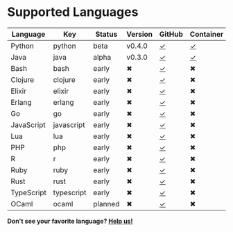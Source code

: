 
# Supported Languages

| Language    | Key        | Status | Version | GitHub    | Container | Annotations |
|-------------|------------|--------|---------|-----------|-----------|-------------|
| Python      | python     | beta   | v0.4.0  |[✓](https://github.com/bblfsh/python-driver) | [✓](https://hub.docker.com/r/bblfsh/python-driver/) | [✓](https://github.com/bblfsh/python-driver/blob/master/ANNOTATION.md) |
| Java        | java       | alpha  | v0.3.0  |[✓](https://github.com/bblfsh/java-driver) | [✓](https://hub.docker.com/r/bblfsh/java-driver/) | [✓](https://github.com/bblfsh/java-driver/blob/master/ANNOTATION.md) |
| Bash        | bash       | early  | ✖       | [✓](https://github.com/bblfsh/bash-driver) | ✖ | ✖ |
| Clojure     | clojure    | early  | ✖       | [✓](https://github.com/bblfsh/clojure-driver) | ✖ | ✖ |
| Elixir      | elixir     | early  | ✖       | [✓](https://github.com/bblfsh/elixir-driver) | ✖ | ✖ |
| Erlang      | erlang     | early  | ✖       | [✓](https://github.com/bblfsh/erlang-driver) | ✖ | ✖ |
| Go          | go         | early  | ✖       | [✓](https://github.com/bblfsh/go-driver) | ✖ | ✖ |
| JavaScript  | javascript | early  | ✖       | [✓](https://github.com/bblfsh/javascript-driver) | ✖ | ✖ |
| Lua         | lua        | early  | ✖       | [✓](https://github.com/bblfsh/lua-driver) | ✖ | ✖ |
| PHP         | php        | early  | ✖       | [✓](https://github.com/bblfsh/php-driver) | ✖ | ✖ |
| R           | r          | early  | ✖       | [✓](https://github.com/bblfsh/r-driver) | ✖ | ✖ |
| Ruby        | ruby       | early  | ✖       | [✓](https://github.com/bblfsh/ruby-driver) | ✖ | ✖ |
| Rust        | rust       | early  | ✖       | [✓](https://github.com/bblfsh/rust-driver) | ✖ | ✖ |
| TypeScript  | typescript | early  | ✖       | [✓](https://github.com/bblfsh/typescript-driver) | ✖ | ✖ |
| OCaml       | ocaml      | planned  | ✖     | [✓](https://github.com/bblfsh/ocaml-driver) | ✖ | ✖ |

**Don't see your favorite language? [Help us!](community.md)**

